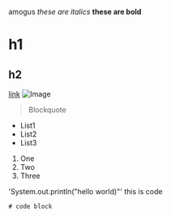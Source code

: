 amogus
*these are italics*
**these are bold**

# h1
## h2

[link](https://www.innersloth.com/games/among-us/)
![Image](https://www.innersloth.com/wp-content/uploads/2021/08/img08@2x-570x155.png)

> Blockquote

* List1
* List2
* List3

1. One
2. Two
3. Three

'System.out.println("hello world)"' this is code

```
# code block
```


